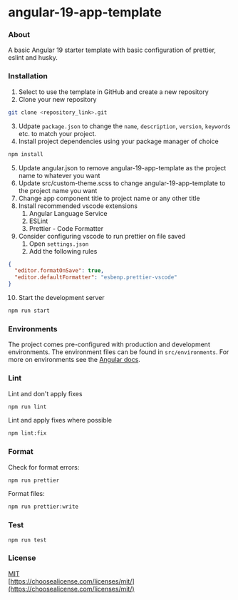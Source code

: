 # angular-19-app-template

### About

A basic Angular 19 starter template with basic configuration of prettier, eslint and husky.

### Installation

1. Select to use the template in GitHub and create a new repository
2. Clone your new repository

```bash
git clone <repository_link>.git
```

3. Udpate `package.json` to change the `name`, `description`, `version`, `keywords` etc. to match your project.
4. Install project dependencies using your package manager of choice

```bash
npm install
```

5. Update angular.json to remove angular-19-app-template as the project name to whatever you want
6. Update src/custom-theme.scss to change angular-19-app-template to the project name you want
7. Change app component title to project name or any other title
8. Install recommended vscode extensions
   1. Angular Language Service
   2. ESLint
   3. Prettier - Code Formatter
9. Consider configuring vscode to run prettier on file saved
   1. Open `settings.json`
   2. Add the following rules

```json
{
  "editor.formatOnSave": true,
  "editor.defaultFormatter": "esbenp.prettier-vscode"
}
```

10. Start the development server

```bash
npm run start
```

### Environments

The project comes pre-configured with production and development environments. The environment files can be found in `src/environments`. For more on environments see the [Angular docs](https://angular.dev/tools/cli/environments#configure-environment-specific-defaults).

### Lint

Lint and don't apply fixes

```bash
npm run lint
```

Lint and apply fixes where possible

```bash
npm lint:fix
```

### Format

Check for format errors:

```bash
npm run prettier
```

Format files:

```bash
npm run prettier:write
```

### Test

```bash
npm run test
```

### License

[MIT](https://github.com/JakeBisson8/angular-17-app-template/blob/main/LICENSE)  
[https://choosealicense.com/licenses/mit/](https://choosealicense.com/licenses/mit/)
